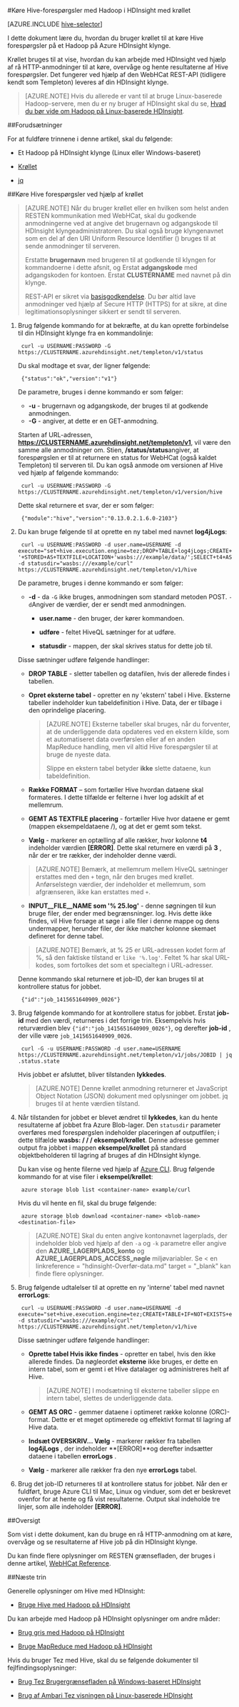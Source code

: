<properties
   pageTitle="Bruge Hadoop Hive med krøllet i HDInsight | Microsoft Azure"
   description="Lær at sende fra en fjernplacering gris job til HDInsight ved hjælp af krøllet."
   services="hdinsight"
   documentationCenter=""
   authors="Blackmist"
   manager="jhubbard"
   editor="cgronlun"
    tags="azure-portal"/>

<tags
   ms.service="hdinsight"
   ms.devlang="na"
   ms.topic="article"
   ms.tgt_pltfrm="na"
   ms.workload="big-data"
   ms.date="09/07/2016"
   ms.author="larryfr"/>

#<a name="run-hive-queries-with-hadoop-in-hdinsight-with-curl"></a>Køre Hive-forespørgsler med Hadoop i HDInsight med krøllet

[AZURE.INCLUDE [hive-selector](../../includes/hdinsight-selector-use-hive.md)]

I dette dokument lære du, hvordan du bruger krøllet til at køre Hive forespørgsler på et Hadoop på Azure HDInsight klynge.

Krøllet bruges til at vise, hvordan du kan arbejde med HDInsight ved hjælp af rå HTTP-anmodninger til at køre, overvåge og hente resultaterne af Hive forespørgsler. Det fungerer ved hjælp af den WebHCat REST-API (tidligere kendt som Templeton) leveres af din HDInsight klynge.

> [AZURE.NOTE] Hvis du allerede er vant til at bruge Linux-baserede Hadoop-servere, men du er ny bruger af HDInsight skal du se, [Hvad du bør vide om Hadoop på Linux-baserede HDInsight](hdinsight-hadoop-linux-information.md).

##<a id="prereq"></a>Forudsætninger

For at fuldføre trinnene i denne artikel, skal du følgende:

* Et Hadoop på HDInsight klynge (Linux eller Windows-baseret)

* [Krøllet](http://curl.haxx.se/)

* [jq](http://stedolan.github.io/jq/)

##<a id="curl"></a>Køre Hive forespørgsler ved hjælp af krøllet

> [AZURE.NOTE] Når du bruger krøllet eller en hvilken som helst anden RESTEN kommunikation med WebHCat, skal du godkende anmodningerne ved at angive det brugernavn og adgangskode til HDInsight klyngeadministratoren. Du skal også bruge klyngenavnet som en del af den URI Uniform Resource Identifier () bruges til at sende anmodninger til serveren.
>
> Erstatte **brugernavn** med brugeren til at godkende til klyngen for kommandoerne i dette afsnit, og Erstat **adgangskode** med adgangskoden for kontoen. Erstat **CLUSTERNAME** med navnet på din klynge.
>
> REST-API er sikret via [basisgodkendelse](http://en.wikipedia.org/wiki/Basic_access_authentication). Du bør altid lave anmodninger ved hjælp af Secure HTTP (HTTPS) for at sikre, at dine legitimationsoplysninger sikkert er sendt til serveren.

1. Brug følgende kommando for at bekræfte, at du kan oprette forbindelse til din HDInsight klynge fra en kommandolinje:

        curl -u USERNAME:PASSWORD -G https://CLUSTERNAME.azurehdinsight.net/templeton/v1/status

    Du skal modtage et svar, der ligner følgende:

        {"status":"ok","version":"v1"}

    De parametre, bruges i denne kommando er som følger:

    * **-u** - brugernavn og adgangskode, der bruges til at godkende anmodningen.
    * **-G** - angiver, at dette er en GET-anmodning.

    Starten af URL-adressen, **https://CLUSTERNAME.azurehdinsight.net/templeton/v1**, vil være den samme alle anmodninger om. Stien, **/status/status**angiver, at forespørgslen er til at returnere en status for WebHCat (også kaldet Templeton) til serveren til. Du kan også anmode om versionen af Hive ved hjælp af følgende kommando:

        curl -u USERNAME:PASSWORD -G https://CLUSTERNAME.azurehdinsight.net/templeton/v1/version/hive

    Dette skal returnere et svar, der er som følger:

        {"module":"hive","version":"0.13.0.2.1.6.0-2103"}

2. Du kan bruge følgende til at oprette en ny tabel med navnet **log4jLogs**:

        curl -u USERNAME:PASSWORD -d user.name=USERNAME -d execute="set+hive.execution.engine=tez;DROP+TABLE+log4jLogs;CREATE+EXTERNAL+TABLE+log4jLogs(t1+string,t2+string,t3+string,t4+string,t5+string,t6+string,t7+string)+ROW+FORMAT+DELIMITED+FIELDS+TERMINATED+BY+' '+STORED+AS+TEXTFILE+LOCATION+'wasbs:///example/data/';SELECT+t4+AS+sev,COUNT(*)+AS+count+FROM+log4jLogs+WHERE+t4+=+'[ERROR]'+AND+INPUT__FILE__NAME+LIKE+'%25.log'+GROUP+BY+t4;" -d statusdir="wasbs:///example/curl" https://CLUSTERNAME.azurehdinsight.net/templeton/v1/hive

    De parametre, bruges i denne kommando er som følger:

    * **-d** - da `-G` ikke bruges, anmodningen som standard metoden POST. `-d`Angiver de værdier, der er sendt med anmodningen.

        * **user.name** - den bruger, der kører kommandoen.

        * **udføre** - feltet HiveQL sætninger for at udføre.

        * **statusdir** - mappen, der skal skrives status for dette job til.

    Disse sætninger udføre følgende handlinger:

    * **DROP TABLE** - sletter tabellen og datafilen, hvis der allerede findes i tabellen.

    * **Opret eksterne tabel** - opretter en ny 'ekstern' tabel i Hive. Eksterne tabeller indeholder kun tabeldefinition i Hive. Data, der er tilbage i den oprindelige placering.

        > [AZURE.NOTE] Eksterne tabeller skal bruges, når du forventer, at de underliggende data opdateres ved en ekstern kilde, som et automatiseret data overførslen eller af en anden MapReduce handling, men vil altid Hive forespørgsler til at bruge de nyeste data.
        >
        > Slippe en ekstern tabel betyder **ikke** slette dataene, kun tabeldefinition.

    * **Række FORMAT** – som fortæller Hive hvordan dataene skal formateres. I dette tilfælde er felterne i hver log adskilt af et mellemrum.

    * **GEMT AS TEXTFILE placering** - fortæller Hive hvor dataene er gemt (mappen eksempeldataene /), og at det er gemt som tekst.

    * **Vælg** - markerer en optælling af alle rækker, hvor kolonne **t4** indeholder værdien **[ERROR]**. Dette skal returnere en værdi på **3** , når der er tre rækker, der indeholder denne værdi.

    > [AZURE.NOTE] Bemærk, at mellemrum mellem HiveQL sætninger erstattes med den `+` tegn, når den bruges med krøllet. Anførselstegn værdier, der indeholder et mellemrum, som afgrænseren, ikke kan erstattes med `+`.

    * **INPUT__FILE__NAME som '% 25.log'** - denne søgningen til kun bruge filer, der ender med begrænsninger. log. Hvis dette ikke findes, vil Hive forsøge at søge i alle filer i denne mappe og dens undermapper, herunder filer, der ikke matcher kolonne skemaet defineret for denne tabel.

    > [AZURE.NOTE] Bemærk, at % 25 er URL-adressen kodet form af %, så den faktiske tilstand er `like '%.log'`. Feltet % har skal URL-kodes, som fortolkes det som et specialtegn i URL-adresser.

    Denne kommando skal returnere et job-ID, der kan bruges til at kontrollere status for jobbet.

        {"id":"job_1415651640909_0026"}

3. Brug følgende kommando for at kontrollere status for jobbet. Erstat **job-id** med den værdi, returneres i det forrige trin. Eksempelvis hvis returværdien blev `{"id":"job_1415651640909_0026"}`, og derefter **job-id** , der ville være `job_1415651640909_0026`.

        curl -G -u USERNAME:PASSWORD -d user.name=USERNAME https://CLUSTERNAME.azurehdinsight.net/templeton/v1/jobs/JOBID | jq .status.state

    Hvis jobbet er afsluttet, bliver tilstanden **lykkedes**.

    > [AZURE.NOTE] Denne krøllet anmodning returnerer et JavaScript Object Notation (JSON) dokument med oplysninger om jobbet. jq bruges til at hente værdien tilstand.

4. Når tilstanden for jobbet er blevet ændret til **lykkedes**, kan du hente resultaterne af jobbet fra Azure Blob-lager. Den `statusdir` parameter overføres med forespørgslen indeholder placeringen af outputfilen; i dette tilfælde **wasbs: / / / eksempel/krøllet**. Denne adresse gemmer output fra jobbet i mappen **eksempel/krøllet** på standard objektbeholderen til lagring af bruges af din HDInsight klynge.

    Du kan vise og hente filerne ved hjælp af [Azure CLI](../xplat-cli-install.md). Brug følgende kommando for at vise filer i **eksempel/krøllet**:

        azure storage blob list <container-name> example/curl

    Hvis du vil hente en fil, skal du bruge følgende:

        azure storage blob download <container-name> <blob-name> <destination-file>

    > [AZURE.NOTE] Skal du enten angive kontonavnet lagerplads, der indeholder blob ved hjælp af den `-a` og `-k` parametre eller angive den **AZURE\_LAGERPLADS\_konto** og **AZURE\_LAGERPLADS\_ACCESS\_nøgle** miljøvariabler. Se < en linkreference = "hdinsight-Overfør-data.md" target = "_blank" kan finde flere oplysninger.

6. Brug følgende udtalelser til at oprette en ny 'interne' tabel med navnet **errorLogs**:

        curl -u USERNAME:PASSWORD -d user.name=USERNAME -d execute="set+hive.execution.engine=tez;CREATE+TABLE+IF+NOT+EXISTS+errorLogs(t1+string,t2+string,t3+string,t4+string,t5+string,t6+string,t7+string)+STORED+AS+ORC;INSERT+OVERWRITE+TABLE+errorLogs+SELECT+t1,t2,t3,t4,t5,t6,t7+FROM+log4jLogs+WHERE+t4+=+'[ERROR]'+AND+INPUT__FILE__NAME+LIKE+'%25.log';SELECT+*+from+errorLogs;" -d statusdir="wasbs:///example/curl" https://CLUSTERNAME.azurehdinsight.net/templeton/v1/hive

    Disse sætninger udføre følgende handlinger:

    * **Oprette tabel Hvis ikke findes** - opretter en tabel, hvis den ikke allerede findes. Da nøgleordet **eksterne** ikke bruges, er dette en intern tabel, som er gemt i et Hive datalager og administreres helt af Hive.

        > [AZURE.NOTE] I modsætning til eksterne tabeller slippe en intern tabel, slettes de underliggende data.

    * **GEMT AS ORC** - gemmer dataene i optimeret række kolonne (ORC)-format. Dette er et meget optimerede og effektivt format til lagring af Hive data.
    * **Indsæt OVERSKRIV... Vælg** - markerer rækker fra tabellen **log4jLogs** , der indeholder **[ERROR]**og derefter indsætter dataene i tabellen **errorLogs** .
    * **Vælg** - markerer alle rækker fra den nye **errorLogs** tabel.

7. Brug det job-ID returneres til at kontrollere status for jobbet. Når den er fuldført, bruge Azure CLI til Mac, Linux og vinduer, som det er beskrevet ovenfor for at hente og få vist resultaterne. Output skal indeholde tre linjer, som alle indeholder **[ERROR]**.


##<a id="summary"></a>Oversigt

Som vist i dette dokument, kan du bruge en rå HTTP-anmodning om at køre, overvåge og se resultaterne af Hive job på din HDInsight klynge.

Du kan finde flere oplysninger om RESTEN grænsefladen, der bruges i denne artikel, <a href="https://cwiki.apache.org/confluence/display/Hive/WebHCat+Reference" target="_blank">WebHCat Reference</a>.

##<a id="nextsteps"></a>Næste trin

Generelle oplysninger om Hive med HDInsight:

* [Bruge Hive med Hadoop på HDInsight](hdinsight-use-hive.md)

Du kan arbejde med Hadoop på HDInsight oplysninger om andre måder:

* [Brug gris med Hadoop på HDInsight](hdinsight-use-pig.md)

* [Bruge MapReduce med Hadoop på HDInsight](hdinsight-use-mapreduce.md)

Hvis du bruger Tez med Hive, skal du se følgende dokumenter til fejlfindingsoplysninger:

* [Brug Tez Brugergrænsefladen på Windows-baseret HDInsight](hdinsight-debug-tez-ui.md)

* [Brug af Ambari Tez visningen på Linux-baserede HDInsight](hdinsight-debug-ambari-tez-view.md)

[hdinsight-sdk-documentation]: http://msdnstage.redmond.corp.microsoft.com/library/dn479185.aspx

[azure-purchase-options]: http://azure.microsoft.com/pricing/purchase-options/
[azure-member-offers]: http://azure.microsoft.com/pricing/member-offers/
[azure-free-trial]: http://azure.microsoft.com/pricing/free-trial/

[apache-tez]: http://tez.apache.org
[apache-hive]: http://hive.apache.org/
[apache-log4j]: http://en.wikipedia.org/wiki/Log4j
[hive-on-tez-wiki]: https://cwiki.apache.org/confluence/display/Hive/Hive+on+Tez
[import-to-excel]: http://azure.microsoft.com/documentation/articles/hdinsight-connect-excel-power-query/


[hdinsight-use-oozie]: hdinsight-use-oozie.md
[hdinsight-analyze-flight-data]: hdinsight-analyze-flight-delay-data.md




[hdinsight-provision]: hdinsight-provision-clusters.md
[hdinsight-submit-jobs]: hdinsight-submit-hadoop-jobs-programmatically.md
[hdinsight-upload-data]: hdinsight-upload-data.md

[powershell-here-strings]: http://technet.microsoft.com/library/ee692792.aspx


